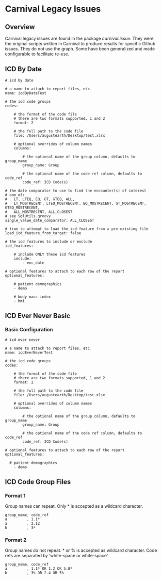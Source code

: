 # Carnival Legacy Issues

## Overview
Carnival legacy issues are found in the package *carnival.issue*.  They were the original scripts written in Carnival to produce results for specific Github issues. They do not use the graph.  Some have been generalized and made configurable to facilitate re-use.

## ICD By Date
```
# icd by date

# a name to attach to report files, etc.
name: icdByDateTest

# the icd code groups
codes:

    # the format of the code file
    # there are two formats supported, 1 and 2
    format: 2

    # the full path to the code file
    file: /Users/augustearth/Desktop/test.xlsx

    # optional overrides of column names
    columns:
    
        # the optional name of the group column, defaults to group_name
        group_name: Group

        # the optional name of the code ref column, defaults to code_ref
        code_ref: ICD Code(s)

# the date comparator to use to find the encounter(s) of interest
# one of: 
#   LT, LTEQ, EQ, GT, GTEQ, ALL, 
#   LT_MOSTRECENT, LTEQ_MOSTRECENT, EQ_MOSTRECENT, GT_MOSTRECENT, GTEQ_MOSTRECENT, 
#   ALL_MOSTRECENT, ALL_CLOSEST
# see SqlUtils.groovy
single_value_date_comparator: ALL_CLOSEST

# true to attempt to load the icd feature from a pre-existing file
load_icd_feature_from_target: false

# the icd features to include or exclude
icd_features:

    # include ONLY these icd features
    include:
        - enc_date

# optional features to attach to each row of the report
optional_features:

    # patient demographics
    - demo

    # body mass index
    - bmi    

```

## ICD Ever Never Basic

### Basic Configuration

```
# icd ever never

# a name to attach to report files, etc.
name: icdEverNeverTest

# the icd code groups
codes:

    # the format of the code file
    # there are two formats supported, 1 and 2
    format: 2

    # the full path to the code file
    file: /Users/augustearth/Desktop/test.xlsx

    # optional overrides of column names
    columns:
    
        # the optional name of the group column, defaults to group_name
        group_name: Group

        # the optional name of the code ref column, defaults to code_ref
        code_ref: ICD Code(s)

# optional features to attach to each row of the report
optional_features:

  # patient demographics
    - demo
```


## ICD Code Group Files

### Format 1
Group names can repeat.  Only * is accepted as a wildcard character.

```
group_name, code_ref
a         , 1.1*
a         , 2.12
b         , 3*
```

### Format 2
Group names do not repeat.  * or % is accepted as wildcard character.  Code refs are separated by 'white-space or white-space'

```
group_name, code_ref
a         , 1.1* OR 1.2 OR 5.8*
b         , 3% OR 2.4 OR 5% 
```